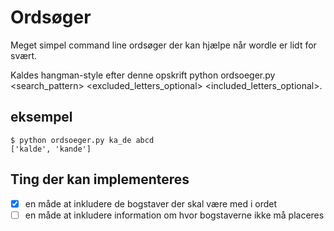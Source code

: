 # Ordsøger

Meget simpel command line ordsøger der kan hjælpe når wordle er lidt for svært. 

Kaldes hangman-style efter denne opskrift 
python ordsoeger.py <search_pattern> <excluded_letters_optional> <included_letters_optional>. 

## eksempel
```
$ python ordsoeger.py ka_de abcd
['kalde', 'kande']
```

## Ting der kan implementeres
- [x] en måde at inkludere de bogstaver der skal være med i ordet
- [ ] en måde at inkludere information om hvor bogstaverne ikke må placeres
